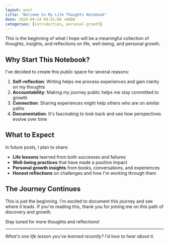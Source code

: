 ```yaml
---
layout: post
title: "Welcome to My Life Thoughts Notebook"
date: 2024-09-24 09:41:00 +0000
categories: [introduction, personal-growth]
---
```


 This is the beginning of what I hope will be a meaningful collection of thoughts, insights, and reflections on life, well-being, and personal growth.

## Why Start This Notebook?

I've decided to create this public space for several reasons:

1. **Self-reflection**: Writing helps me process experiences and gain clarity on my thoughts
2. **Accountability**: Making my journey public helps me stay committed to growth
3. **Connection**: Sharing experiences might help others who are on similar paths
4. **Documentation**: It's fascinating to look back and see how perspectives evolve over time

## What to Expect

In future posts, I plan to share:

- **Life lessons** learned from both successes and failures
- **Well-being practices** that have made a positive impact
- **Personal growth insights** from books, conversations, and experiences
- **Honest reflections** on challenges and how I'm working through them

## The Journey Continues

This is just the beginning. I'm excited to document this journey and see where it leads. If you're reading this, thank you for joining me on this path of discovery and growth.

Stay tuned for more thoughts and reflections!

---

*What's one life lesson you've learned recently? I'd love to hear about it.*